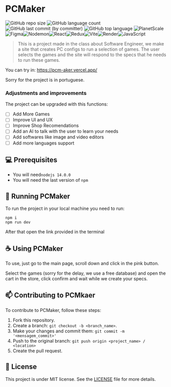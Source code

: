 # PCMaker

![GitHub repo size](https://img.shields.io/github/repo-size/ThomasLincoln/PCMaker) 
![GitHub language count](https://img.shields.io/github/languages/count/ThomasLincoln/PCMaker)
![GitHub last commit (by committer)](https://img.shields.io/github/last-commit/ThomasLincoln/PCMaker)
![GitHub top language](https://img.shields.io/github/languages/top/ThomasLincoln/PCMaker)
![PlanetScale](https://img.shields.io/badge/planetscale-%23000000.svg?style=for-the-badge&logo=planetscale&logoColor=white)![Figma](https://img.shields.io/badge/figma-%23F24E1E.svg?style=for-the-badge&logo=figma&logoColor=white)![Nodemon](https://img.shields.io/badge/NODEMON-%23323330.svg?style=for-the-badge&logo=nodemon&logoColor=%BBDEAD)![React](https://img.shields.io/badge/react-%2320232a.svg?style=for-the-badge&logo=react&logoColor=%2361DAFB)![Redux](https://img.shields.io/badge/redux-%23593d88.svg?style=for-the-badge&logo=redux&logoColor=white)![Vite](https://img.shields.io/badge/vite-%23646CFF.svg?style=for-the-badge&logo=vite&logoColor=white)![Render](https://img.shields.io/badge/Render-%46E3B7.svg?style=for-the-badge&logo=render&logoColor=white)![JavaScript](https://img.shields.io/badge/javascript-%23323330.svg?style=for-the-badge&logo=javascript&logoColor=%23F7DF1E)


> This is a project made in the class about Software Engineer, we make a site that creates PC configs to run a selection of games. The user selects the games and the site will respond to the specs that he needs to run these games.

You can try in: https://pcm-aker.vercel.app/

Sorry for the project is in portuguese. 

### Adjustments and improvements

The project can be upgraded with this functions:

- [ ]  Add More Games
- [ ]  Improve UI and UX
- [ ]  Improve Shop Recomendations
- [ ]  Add an AI to talk with the user to learn your needs
- [ ]  Add softwares like image and video editors
- [ ]  Add more languages support

## 💻 Prerequisites

- You will need`nodejs 14.0.0`
- You will need the last version of `npm`

## 🚀 Running PCMaker

To run the project in your local machine you need to run:


```
npm i
npm run dev
```

After that open the link provided in the terminal

## ☕ Using PCMaker

To use, just go to the main page, scroll down and click in the pink button.

Select the games (sorry for the delay, we use a free database) and open the cart in the store, click confirm and wait while we create your specs.

## 📫 Contributing to PCMkaer

To contribute to PCMaker, follow these steps:

1. Fork this repository.
2. Create a branch: `git checkout -b <branch_name>`.
3. Make your changes and commit them: `git commit -m '<mensagem_commit>'`
4. Push to the original branch: `git push origin <project_name> / <location>`
5. Create the pull request.


## 📝 License

This project is under MIT license. See the [LICENSE](LICENSE.md) file for more details.

